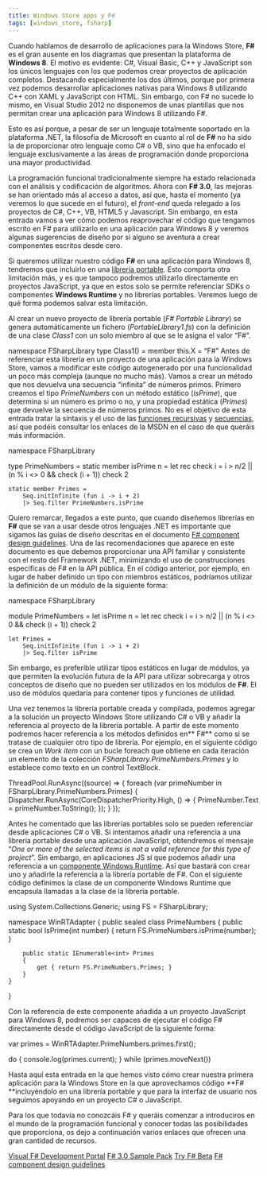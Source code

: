 ```yaml
---
title: Windows Store apps y F#
tags: [windows_store, fsharp]
---
```

Cuando hablamos de desarrollo de aplicaciones para la Windows Store, **F#** es el gran ausente en los diagramas que presentan la plataforma de **Windows 8**. El motivo es evidente: C#, Visual Basic, C++ y JavaScript son los únicos lenguajes con los que podemos crear proyectos de aplicación completos. Destacando especialmente los dos últimos, porque por primera vez podemos desarrollar aplicaciones nativas para Windows 8 utilizando C++ con XAML y JavaScript con HTML. Sin embargo, con F# no sucede lo mismo, en Visual Studio 2012 no disponemos de unas plantillas que nos permitan crear una aplicación para Windows 8 utilizando F#.

Esto es así porque, a pesar de ser un lenguaje totalmente soportado en la plataforma .NET, la filosofía de Microsoft en cuanto al rol de **F#** no ha sido la de proporcionar otro lenguaje como C# o VB, sino que ha enfocado el lenguaje exclusivamente a las áreas de programación donde proporciona una mayor productividad.

La programación funcional tradicionalmente siempre ha estado relacionada con el análisis y codificación de algoritmos. Ahora con **F# 3.0**, las mejoras se han orientado más al acceso a datos, así que, hasta el momento (ya veremos lo que sucede en el futuro), el _front-end_ queda relegado a los proyectos de C#, C++, VB, HTML5 y Javascript. Sin embargo, en esta entrada vamos a ver cómo podemos reaprovechar el código que tengamos escrito en F# para utilizarlo en una aplicación para Windows 8 y veremos algunas sugerencias de diseño por si alguno se aventura a crear componentes escritos desde cero.

Si queremos utilizar nuestro código **F#** en una aplicación para Windows 8, tendremos que incluirlo en una [librería portable](http://msdn.microsoft.com/es-es/library/gg597391.aspx). Esto comporta otra limitación más, y es que tampoco podremos utilizarlo directamente en proyectos JavaScript, ya que en estos solo se permite referenciar SDKs o componentes **Windows Runtime** y no librerías portables. Veremos luego de qué forma podemos salvar esta limitación.

Al crear un nuevo proyecto de librería portable (_F# Portable Library_) se genera automáticamente un fichero (_PortableLibrary1.fs_) con la definición de una clase _Class1_ con un solo miembro al que se le asigna el valor “F#”.

namespace FSharpLibrary type Class1() = member this.X = “F#”</pre> Antes de referenciar esta librería en un proyecto de una aplicación para la Windows Store, vamos a modificar este código autogenerado por una funcionalidad un poco más compleja (aunque no mucho más). Vamos a crear un método que nos devuelva una secuencia “infinita” de números primos. Primero creamos el tipo _PrimeNumbers_ con un método estático (_isPrime_), que determina si un número es primo o no, y una propiedad estática (_Primes_) que devuelve la secuencia de números primos. No es el objetivo de esta entrada tratar la síntaxis y el uso de las [funciones recursivas](http://msdn.microsoft.com/es-es/library/dd233229.aspx) y [secuencias](http://msdn.microsoft.com/es-es/library/dd233209.aspx), así que podéis consultar los enlaces de la MSDN en el caso de que queráis más información.

namespace FSharpLibrary

type PrimeNumbers =
    static member isPrime n =
        let rec check i =
            i > n/2 || (n % i <> 0 && check (i + 1))
        check 2

    static member Primes =
        Seq.initInfinite (fun i -> i + 2)
        |> Seq.filter PrimeNumbers.isPrime

Quiero remarcar, llegados a este punto, que cuando diseñemos librerías en **F#** que se van a usar desde otros lenguajes .NET es importante que sigamos las guías de diseño descritas en el documento [F# component design guidelines](http://research.microsoft.com/en-us/um/cambridge/projects/fsharp/manual/fsharp-component-design-guidelines.pdf). Una de las recomendaciones que aparece en este documento es que debemos proporcionar una API familiar y consistente con el resto del Framework .NET, minimizando el uso de construcciones específicas de F# en la API pública. En el código anterior, por ejemplo, en lugar de haber definido un tipo con miembros estáticos, podríamos utilizar la definición de un módulo de la siguiente forma:

namespace FSharpLibrary

module PrimeNumbers =
    let isPrime n =
        let rec check i =
            i > n/2 || (n % i <> 0 && check (i + 1))
        check 2

    let Primes =
        Seq.initInfinite (fun i -> i + 2)
        |> Seq.filter isPrime

Sin embargo, es preferible utilizar tipos estáticos en lugar de módulos, ya que permiten la evolución futura de la API para utilizar sobrecarga y otros conceptos de diseño que no pueden ser utilizados en los módulos de **F#**. El uso de módulos quedaría para contener tipos y funciones de utilidad.

Una vez tenemos la librería portable creada y compilada, podemos agregar a la solución un proyecto Windows Store utilizando C# o VB y añadir la referencia al proyecto de la librería portable. A partir de este momento podremos hacer referencia a los métodos definidos en\*\* F#\*\* como si se tratase de cualquier otro tipo de librería. Por ejemplo, en el siguiente código se crea un _Work item_ con un bucle foreach que obtiene en cada iteración un elemento de la colección _FSharpLibrary.PrimeNumbers.Primes_ y lo establece como texto en un control TextBlock.

ThreadPool.RunAsync((source) =>
{
    foreach (var primeNumber in FSharpLibrary.PrimeNumbers.Primes)
    {
        Dispatcher.RunAsync(CoreDispatcherPriority.High,
                            () =>
                                {
                                    PrimeNumber.Text = primeNumber.ToString();
                                });
    }
});

Antes he comentado que las librerías portables solo se pueden referenciar desde aplicaciones C# o VB. Si intentamos añadir una referencia a una librería portable desde una aplicación JavaScript, obtendremos el mensaje “_One or more of the selected items is not a valid reference for this type of project_”. Sin embargo, en aplicaciones JS sí que podemos añadir una referencia a un [componente Windows Runtime](/usar-componentes-winrt-personalizados-desde-javascript). Así que bastará con crear uno y añadirle la referencia a la librería portable de F#. Con el siguiente código definimos la clase de un componente Windows Runtime que encapsula llamadas a la clase de la librería portable.

using System.Collections.Generic;
using FS = FSharpLibrary;

namespace WinRTAdapter
{
    public sealed class PrimeNumbers
    {
        public static bool IsPrime(int number)
        {
            return FS.PrimeNumbers.isPrime(number);
        }

        public static IEnumerable<int> Primes 
        { 
            get { return FS.PrimeNumbers.Primes; }
        }
    }
}

Con la referencia de este componente añadida a un proyecto JavaScript para Windows 8, podremos ser capaces de ejecutar el código F# directamente desde el código JavaScript de la siguiente forma:

var primes = WinRTAdapter.PrimeNumbers.primes.first();

do {
    console.log(primes.current);
} while (primes.moveNext())

Hasta aquí esta entrada en la que hemos visto cómo crear nuestra primera aplicación para la Windows Store en la que aprovechamos código \*\*F# \*\*incluyéndolo en una librería portable y que para la interfaz de usuario nos seguimos apoyando en un proyecto C# o JavaScript.

Para los que todavía no conozcáis F# y queráis comenzar a introduciros en el mundo de la programación funcional y conocer todas las posibilidades que proporciona, os dejo a continuación varios enlaces que ofrecen una gran cantidad de recursos.

[Visual F# Development Portal](http://msdn.microsoft.com/en-us/library/ff730280.aspx) 
[F# 3.0 Sample Pack](http://fsharp3sample.codeplex.com) 
[Try F# Beta](http://preview.tryfsharp.org/) 
[F# component design guidelines](http://research.microsoft.com/en-us/um/cambridge/projects/fsharp/manual/fsharp-component-design-guidelines.pdf) 

